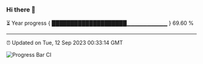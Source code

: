 ### Hi there 👋

⏳ Year progress { ████████████████████▁▁▁▁▁▁▁▁▁▁ } 69.60 %

---

⏰ Updated on Tue, 12 Sep 2023 00:33:14 GMT

![Progress Bar CI](https://github.com/Shyam-Makwana/GitHub-Actions-Demo/workflows/Progress%20Bar%20CI/badge.svg)
